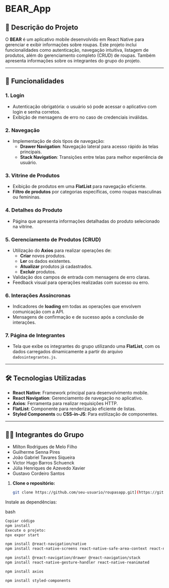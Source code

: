 # BEAR_App

## 📜 Descrição do Projeto

O **BEAR** é um aplicativo mobile desenvolvido em React Native para gerenciar e exibir informações sobre roupas. Este projeto inclui funcionalidades como autenticação, navegação intuitiva, listagem de produtos, além do gerenciamento completo (CRUD) de roupas. Também apresenta informações sobre os integrantes do grupo do projeto.

---

## 🔧 Funcionalidades

### 1. **Login**
- Autenticação obrigatória: o usuário só pode acessar o aplicativo com login e senha corretos.
- Exibição de mensagens de erro no caso de credenciais inválidas.

### 2. **Navegação**
- Implementação de dois tipos de navegação:
  - **Drawer Navigation**: Navegação lateral para acesso rápido às telas principais.
  - **Stack Navigation**: Transições entre telas para melhor experiência de usuário.

### 3. **Vitrine de Produtos**
- Exibição de produtos em uma **FlatList** para navegação eficiente.
- **Filtro de produtos** por categorias específicas, como roupas masculinas ou femininas.

### 4. **Detalhes do Produto**
- Página que apresenta informações detalhadas do produto selecionado na vitrine.

### 5. **Gerenciamento de Produtos (CRUD)**
- Utilização do **Axios** para realizar operações de:
  - **Criar** novos produtos.
  - **Ler** os dados existentes.
  - **Atualizar** produtos já cadastrados.
  - **Excluir** produtos.
- Validação dos campos de entrada com mensagens de erro claras.
- Feedback visual para operações realizadas com sucesso ou erro.

### 6. **Interações Assíncronas**
- Indicadores de **loading** em todas as operações que envolvem comunicação com a API.
- Mensagens de confirmação e de sucesso após a conclusão de interações.

### 7. **Página de Integrantes**
- Tela que exibe os integrantes do grupo utilizando uma **FlatList**, com os dados carregados dinamicamente a partir do arquivo `dadosintegrantes.js`.

---

## 🛠️ Tecnologias Utilizadas

- **React Native**: Framework principal para desenvolvimento mobile.
- **React Navigation**: Gerenciamento de navegação no aplicativo.
- **Axios**: Ferramenta para realizar requisições HTTP.
- **FlatList**: Componente para renderização eficiente de listas.
- **Styled Components** ou **CSS-in-JS**: Para estilização de componentes.

---
## 👨‍💻 Integrantes do Grupo
- Milton Rodrigues de Melo Filho
- Guilherme Senna Pires
- João Gabriel Tavares Siqueira
- Victor Hugo Barros Schuenck
- Júlia Henriques de Azevedo Xavier
- Gustavo Cordeiro Santos



1. **Clone o repositório:**
   ```bash
   git clone https://github.com/seu-usuario/roupasapp.git](https://github.com/Gustavo-c-s/SerraTecMobileTrabalhoFinal

Instale as dependências:

bash
 ```bash
Copiar código
npm install
Execute o projeto:
npx expor start

npm install @react-navigation/native
npm install react-native-screens react-native-safe-area-context react-native-gesture-handler react-native-reanimated react-native-vector-icons

npm install @react-navigation/drawer @react-navigation/stack
npm install react-native-gesture-handler react-native-reanimated

npm install axios

npm install styled-components

